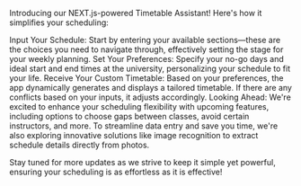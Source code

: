 Introducing our NEXT.js-powered Timetable Assistant! Here's how it simplifies your scheduling:

Input Your Schedule: Start by entering your available sections—these are the choices you need to navigate through, effectively setting the stage for your weekly planning.
Set Your Preferences: Specify your no-go days and ideal start and end times at the university, personalizing your schedule to fit your life.
Receive Your Custom Timetable: Based on your preferences, the app dynamically generates and displays a tailored timetable. If there are any conflicts based on your inputs, it adjusts accordingly.
Looking Ahead: We're excited to enhance your scheduling flexibility with upcoming features, including options to choose gaps between classes, avoid certain instructors, and more. To streamline data entry and save you time, we're also exploring innovative solutions like image recognition to extract schedule details directly from photos.

Stay tuned for more updates as we strive to keep it simple yet powerful, ensuring your scheduling is as effortless as it is effective!

